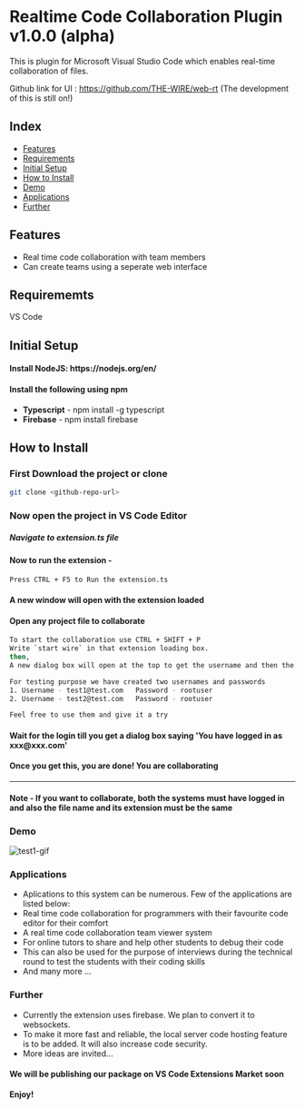 # Realtime Code Collaboration Plugin v1.0.0 (alpha)

This is plugin for Microsoft Visual Studio Code which enables real-time collaboration of files.

Github link for UI : https://github.com/THE-WIRE/web-rt (The development of this is still on!)

## Index 
 * [Features](#features)
 * [Requirements](#requirements)
 * [Initial Setup](#intial-setup)
 * [How to Install](#how-to-install)
 * [Demo](#demo)
 * [Applications](#applications)
 * [Further](#further)

## Features

<ul>
  <li>Real time code collaboration with team members</li>
  <li>Can create teams using a seperate web interface</li>
</ul>

## Requirememts

VS Code

## Initial Setup

<h4>Install NodeJS: https://nodejs.org/en/</h4>
<h4>Install the following using npm</h4>
<ul>
  <li><b>Typescript</b> - npm install -g typescript</li>
  <li><b>Firebase</b> - npm install firebase</li>
</ul>

## How to Install
<h3> First Download the project or clone </h3>

```bash
git clone <github-repo-url>
```

<h3> Now open the project in VS Code Editor </h3>
<h5> Navigate to <b>extension.ts</b> file </h5>
<h4> Now to run the extension - </h4>

```bash
Press CTRL + F5 to Run the extension.ts
```

<h4> A new window will open with the extension loaded </h4>
<h4> Open any project file to collaborate </h4>

```bash
To start the collaboration use CTRL + SHIFT + P
Write `start wire` in that extension loading box.
then,
A new dialog box will open at the top to get the username and then the password
```

```bash
For testing purpose we have created two usernames and passwords
1. Username - test1@test.com   Password - rootuser
2. Username - test2@test.com   Password - rootuser

Feel free to use them and give it a try
```

<h4> Wait for the login till you get a dialog box saying 'You have logged in as xxx@xxx.com' </h4>

<h4> Once you get this, you are done! You are collaborating </h4>
<hr>
<h4> Note - If you want to collaborate, both the systems must have logged in and also the file name and its extension must be the same </h4>

### Demo

![test1-gif](https://cloud.githubusercontent.com/assets/15127164/24349094/9a056a2c-12fb-11e7-872e-aa8c01e6c5af.gif)

### Applications

<ul>
<li> Aplications to this system can be numerous. Few of the applications are listed below: </li>
  <li> Real time code collaboration for programmers with their favourite code editor for their comfort </li>
  <li> A real time code collaboration team viewer system </li>
  <li> For online tutors to share and help other students to debug their code </li>
  <li> This can also be used for the purpose of interviews during the technical round to test the students with their coding      skills </li>
  <li> And many more ...</li>
  </ul>

### Further

* Currently the extension uses firebase. We plan to convert it to websockets.
* To make it more fast and reliable, the local server code hosting feature is to be added. It will also increase code security.
* More ideas are invited...

<h4> We will be publishing our package on VS Code Extensions Market soon </h4>

**Enjoy!**
